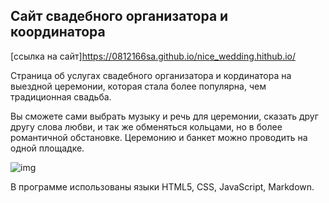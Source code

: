## Сайт свадебного организатора и координатора
[ссылка на сайт]https://0812166sa.github.io/nice_wedding.hithub.io/
    
Страница об услугах свадебного организатора и кординатора на выездной церемонии, которая стала более популярна, чем традиционная свадьба.  
    
Вы сможете сами выбрать музыку и речь для церемонии, сказать друг другу слова любви, и так же обменяться кольцами, но в более романтичной обстановке. Церемонию и банкет можно проводить на одной площадке.
       
![img](weddings.png "wedding")

В программе использованы языки HTML5, CSS, JavaScript, Markdown.